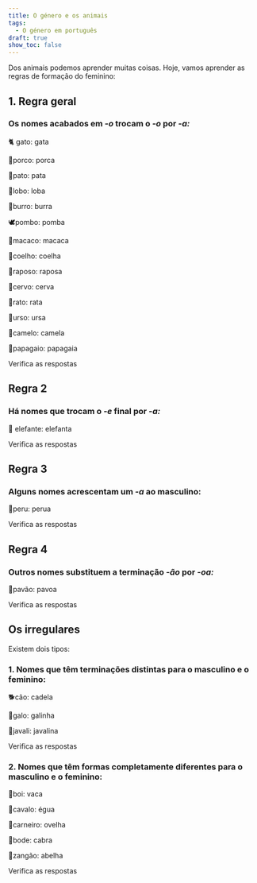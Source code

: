 ```yaml
---
title: O género e os animais
tags:
  - O género em português
draft: true
show_toc: false
---
```

Dos animais podemos aprender muitas coisas. Hoje, vamos aprender as regras de formação do feminino:  


## 1. Regra geral

### Os nomes acabados em *-o* trocam o *-o* por *-a:*

<e-moji>🐈</e-moji> gato: <e-answer readonly>gata</e-answer>

<e-moji>🐖</e-moji>porco: <e-answer>porca</e-answer>

<e-moji>🦆</e-moji>pato: <e-answer>pata</e-answer>

<e-moji>🐺</e-moji>lobo: <e-answer>loba</e-answer>

<e-moji>🫏</e-moji>burro: <e-answer>burra</e-answer>

<e-moji>🕊️</e-moji>pombo: <e-answer>pomba</e-answer>

<e-moji>🐒</e-moji>macaco: <e-answer>macaca</e-answer>

<e-moji>🐇</e-moji>coelho: <e-answer>coelha</e-answer>

<e-moji>🦊</e-moji>raposo: <e-answer>raposa</e-answer>

<e-moji>🦌</e-moji>cervo: <e-answer>cerva</e-answer>

<e-moji>🐁</e-moji>rato: <e-answer>rata</e-answer>

<e-moji>🐻</e-moji>urso: <e-answer>ursa</e-answer>

<e-moji>🐫</e-moji>camelo: <e-answer>camela</e-answer>

<e-moji>🦜</e-moji>papagaio: <e-answer>papagaia</e-answer>

<e-validate>Verifica as respostas</e-validate> 


## Regra 2

### Há nomes que trocam o *-e* final por *-a:*

<e-moji>🐘</e-moji> elefante: <e-answer>elefanta</e-answer>

<e-validate>Verifica as respostas</e-validate> 
                                  

## Regra 3
### Alguns nomes acrescentam um *-a* ao masculino:

<e-moji>🦃</e-moji>peru: <e-answer>perua</e-answer>

<e-validate>Verifica as respostas</e-validate>


## Regra 4
### Outros nomes substituem a terminação *-ão* por *-oa:*

<e-moji>🦚</e-moji>pavão: <e-answer>pavoa</e-answer>

<e-validate>Verifica as respostas</e-validate>

## Os irregulares

Existem dois tipos:

### 1. Nomes que têm terminações distintas para o masculino e o feminino: 

<e-moji>🐕</e-moji>cão: <e-answer>cadela</e-answer>

<e-moji>🐓</e-moji>galo: <e-answer>galinha</e-answer>

<e-moji>🐗</e-moji>javali: <e-answer>javalina</e-answer>

<e-validate>Verifica as respostas</e-validate> 

### 2. Nomes que têm formas completamente diferentes para o masculino e o feminino:

<e-moji>🐂</e-moji>boi: <e-answer>vaca</e-answer>

<e-moji>🐎</e-moji>cavalo: <e-answer>égua</e-answer>

<e-moji>🐏</e-moji>carneiro: <e-answer>ovelha</e-answer>

<e-moji>🐐</e-moji>bode: <e-answer>cabra</e-answer>

<e-moji>🐝</e-moji>zangão: <e-answer>abelha</e-answer>

<e-validate>Verifica as respostas</e-validate>

